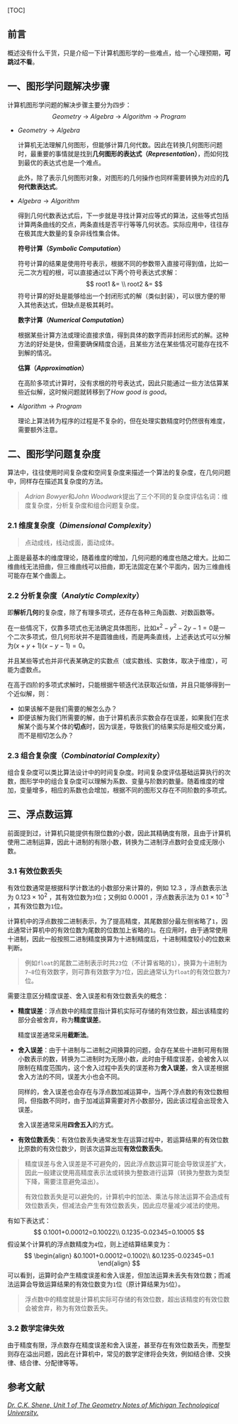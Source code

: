 [TOC]

## 前言

概述没有什么干货，只是介绍一下计算机图形学的一些难点，给一个心理预期，**可跳过不看**。

## 一、图形学问题解决步骤

计算机图形学问题的解决步骤主要分为四步：
$$
Geometry\ \rightarrow\ Algebra\ \rightarrow\ Algorithm\ \rightarrow\ Program
$$

* $Geometry \rightarrow Algebra$ 

  计算机无法理解几何图形，但能够计算几何代数。因此在转换几何图形问题时，最重要的事情就是找到**几何图形的表达式（*Representation*）**，而如何找到最优的表达式也是一个难点。

  此外，除了表示几何图形对象，对图形的几何操作也同样需要转换为对应的**几何代数表达式**。

* $Algebra \rightarrow Algorithm$

  得到几何代数表达式后，下一步就是寻找计算对应等式的算法，这些等式包括计算两条曲线的交点，两条直线是否平行等等几何状态。实际应用中，往往存在极其庞大数量的复杂非线性集合体。

  **符号计算（*Symbolic Computation*）**

  符号计算的结果是使用符号表示，根据不同的参数带入直接可得到值，比如一元二次方程的根，可以直接通过以下两个符号表达式求解：
  $$
  root1 &= 
  \\ root2 &=
  $$
  符号计算的好处是能够给出一个封闭形式的解（类似封装），可以很方便的带入其他表达式，但缺点是极其耗时。

  **数字计算（*Numerical Computation*）**

  根据某些计算方法或理论直接求值，得到具体的数字而非封闭形式的解。这种方法的好处是快，但需要确保精度合适，且某些方法在某些情况可能存在找不到解的情况。

  **估算（*Approximation*）**

  在高阶多项式计算时，没有求根的符号表达式，因此只能通过一些方法估算某些近似解，这时候问题就转移到了*How good is good*。

* $Algorithm \rightarrow Program$

  理论上算法转为程序的过程是不复杂的，但在处理实数精度时仍然很有难度，需要额外注意。

## 二、图形学问题复杂度

算法中，往往使用时间复杂度和空间复杂度来描述一个算法的复杂度，在几何问题中，同样存在描述其复杂度的方法。

> *Adrian Bowyer*和*John Woodwark*提出了三个不同的复杂度评估名词：维度复杂度，分析复杂度和组合问题复杂度。

### 2.1 维度复杂度（*Dimensional Complexity*）

> 点动成线，线动成面，面动成体。

上面是最基本的维度理论，随着维度的增加，几何问题的难度也随之增大。比如二维曲线无法扭曲，但三维曲线可以扭曲，即无法固定在某个平面内，因为三维曲线可能存在某个曲面上。

### 2.2 分析复杂度（*Analytic Complexity*）

即**解析几何**的复杂度，除了有理多项式，还存在各种三角函数、对数函数等。

在一些情况下，仅靠多项式也无法确定具体图形，比如$x^2-y^2-2y-1=0$是一个二次多项式，但几何形状并不是圆锥曲线，而是两条直线，上述表达式可以分解为$(x+y+1)(x-y-1)=0$。

并且某些等式也并非代表某确定的实数点（或实数线、实数体，取决于维度），可能为虚数点。

在高于四阶的多项式求解时，只能根据牛顿迭代法获取近似值，并且只能够得到一个近似解，则：

* 如果该解不是我们需要的解怎么办？
* 即便该解为我们所需要的解，由于计算机表示实数会存在误差，如果我们在求解某个面与某个体的**切点**时，因为误差，导致我们的结果实际是相交或分离，而不是相切怎么办？

### 2.3 组合复杂度（*Combinatorial Complexity*）

组合复杂度可以类比算法设计中的时间复杂度。时间复杂度评估基础运算执行的次数，图形学中的组合复杂度可以理解为系数、变量与阶数的数量。随着维度的增加，变量增多，相应的系数也会增加，根据不同的图形又存在不同阶数的多项式。

## 三、浮点数运算

前面提到过，计算机只能提供有限位数的小数，因此其精确度有限，且由于计算机使用二进制运算，因此十进制的有限小数，转换为二进制浮点数时会变成无限小数。

### 3.1 有效位数丢失

有效位数通常是根据科学计数法的小数部分来计算的，例如 $12.3$ ，浮点数表示法为 $0.123 \times10^2$ ，其有效位数为`3`位；又例如 $0.0001$ ，浮点数表示法为 $0.1\times10^{-3}$ ，其有效位数为`1`位。

计算机中的浮点数按二进制表示，为了提高精度，其尾数部分最左侧省略了`1`，因此通常计算机中的有效位数为尾数的位数加上省略的`1`。在应用时，由于通常使用十进制，因此一般按照二进制精度换算为十进制精度后，十进制精度较小的位数来判断。

> 例如`float`的尾数二进制表示时共`23`位（不计算省略的`1`），换算为十进制为`7~8`位有效数字，则可靠有效数字为`7`位，因此通常认为`float`的有效位数为`7`位。

需要注意区分精度误差、舍入误差和有效位数丢失的概念：

* **精度误差**：浮点数中的精度意指计算机实际可存储的有效位数，超出该精度的部分会被舍弃，称为**精度误差**。

  精度误差通常采用**截断法**。

* **舍入误差**：由于十进制与二进制之间换算的问题，会存在某些十进制可用有限小数表示的数，转换为二进制时为无限小数，此时由于精度误差，会被舍入以限制在精度范围内，这个舍入过程中丢失的误差称为**舍入误差**，舍入误差根据舍入方法的不同，误差大小也会不同。

  同样的，舍入误差也会存在与浮点数加减运算中，当两个浮点数的有效位数相同，但指数不同时，由于加减运算需要对齐小数部分，因此该过程会出现舍入误差。

  舍入误差通常采用**四舍五入**的方式。

* **有效位数丢失**：有效位数丢失通常发生在运算过程中，若运算结果的有效位数比原数的有效位数少，则该次运算出现**有效位数丢失**。

> 精度误差与舍入误差是不可避免的，因此浮点数运算可能会导致误差扩大，因此一般建议使用高精度表示法或转换为整数进行运算（转换为整数为类型下降，需要注意避免溢出）。
>
> 有效位数丢失是可以避免的，计算机中的加法、乘法与除法运算不会造成有效位数丢失，但减法会产生有效位数丢失，因此应尽量减少减法的使用。

有如下表达式：
$$
0.1001+0.00012=0.10022\\
0.1235-0.02345=0.10005
$$
假设某个计算机的浮点数精度为`4`位，则上述结算结果变为：
$$
\begin{align}
&0.1001+0.00012=0.1002\\
&0.1235-0.02345=0.1
\end{align}
$$
可以看到，运算时会产生精度误差和舍入误差，但加法运算未丢失有效位数；而减法运算会导致运算结果的有效位数变为`1`位（原计算结果为`5`位）。

> 浮点数中的精度就是计算机实际可存储的有效位数，超出该精度的有效位数会被舍弃，称为有效位数丢失。

### 3.2 数学定律失效

由于精度有限，浮点数存在精度误差和舍入误差，甚至存在有效位数丢失，而整型则存在溢出问题，因此在计算机中，常见的数学定律将会失效，例如结合律、交换律、结合律、分配律等等。

## 参考文献

[*Dr. C.K. Shene, Unit 1 of The Geometry Notes of Michigan Technological University.*](https://pages.mtu.edu/~shene/COURSES/cs3621/NOTES/)
